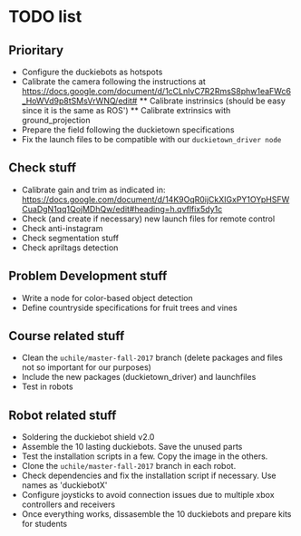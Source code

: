 # TODO list

## Prioritary
* Configure the duckiebots as hotspots
* Calibrate the camera following the instructions at https://docs.google.com/document/d/1cCLnIvC7R2RmsS8phw1eaFWc6_HoWVd9p8tSMsVrWNQ/edit#
** Calibrate instrinsics (should be easy since it is the same as ROS')
** Calibrate extrinsics with ground_projection
* Prepare the field following the duckietown specifications
* Fix the launch files to be compatible with our `duckietown_driver node`

## Check stuff
* Calibrate gain and trim as indicated in: https://docs.google.com/document/d/14K9OqR0ijCkXIGxPY1OYpHSFWCuaDgN1qq1QojMDhQw/edit#heading=h.qvflfix5dy1c
* Check (and create if necessary) new launch files for remote control
* Check anti-instagram
* Check segmentation stuff
* Check apriltags detection

## Problem Development stuff
* Write a node for color-based object detection
* Define countryside specifications for fruit trees and vines

## Course related stuff
* Clean the `uchile/master-fall-2017` branch (delete packages and files not so important for our purposes)
* Include the new packages (duckietown_driver) and launchfiles
* Test in robots

## Robot related stuff
* Soldering the duckiebot shield v2.0
* Assemble the 10 lasting duckiebots. Save the unused parts
* Test the installation scripts in a few. Copy the image in the others.
* Clone the `uchile/master-fall-2017` branch in each robot. 
* Check dependencies and fix the installation script if necessary. Use names as 'duckiebotX'
* Configure joysticks to avoid connection issues due to multiple xbox controllers and receivers
* Once everything works, dissasemble the 10 duckiebots and prepare kits for students
